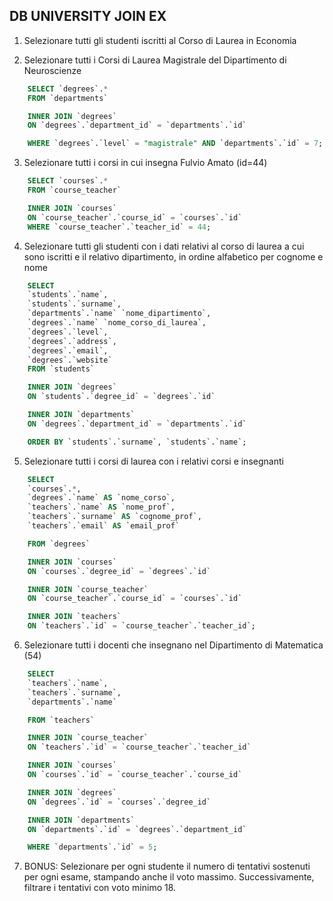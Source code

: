 ## DB UNIVERSITY JOIN EX

1. Selezionare tutti gli studenti iscritti al Corso di Laurea in Economia

2. Selezionare tutti i Corsi di Laurea Magistrale del Dipartimento di
   Neuroscienze

```sql
    SELECT `degrees`.*
    FROM `departments`

    INNER JOIN `degrees`
    ON `degrees`.`department_id` = `departments`.`id`

    WHERE `degrees`.`level` = "magistrale" AND `departments`.`id` = 7;
```

3. Selezionare tutti i corsi in cui insegna Fulvio Amato (id=44)

```sql
    SELECT `courses`.*
    FROM `course_teacher`

    INNER JOIN `courses`
    ON `course_teacher`.`course_id` = `courses`.`id`
    WHERE `course_teacher`.`teacher_id` = 44;
```

4. Selezionare tutti gli studenti con i dati relativi al corso di laurea a cui
   sono iscritti e il relativo dipartimento, in ordine alfabetico per cognome e
   nome

```sql
    SELECT
	`students`.`name`,
    `students`.`surname`,
    `departments`.`name` `nome_dipartimento`,
    `degrees`.`name` `nome_corso_di_laurea`,
    `degrees`.`level`,
    `degrees`.`address`,
    `degrees`.`email`,
    `degrees`.`website`
    FROM `students`

    INNER JOIN `degrees`
    ON `students`.`degree_id` = `degrees`.`id`

    INNER JOIN `departments`
    ON `degrees`.`department_id` = `departments`.`id`

    ORDER BY `students`.`surname`, `students`.`name`;
```

5. Selezionare tutti i corsi di laurea con i relativi corsi e insegnanti

```sql
    SELECT
	`courses`.*,
    `degrees`.`name` AS `nome_corso`,
    `teachers`.`name` AS `nome_prof`,
    `teachers`.`surname` AS `cognome_prof`,
    `teachers`.`email` AS `email_prof`

    FROM `degrees`

    INNER JOIN `courses`
    ON `courses`.`degree_id` = `degrees`.`id`

    INNER JOIN `course_teacher`
    ON `course_teacher`.`course_id` = `courses`.`id`

    INNER JOIN `teachers`
    ON `teachers`.`id` = `course_teacher`.`teacher_id`;
```

6. Selezionare tutti i docenti che insegnano nel Dipartimento di
   Matematica (54)

```sql
    SELECT
	`teachers`.`name`,
	`teachers`.`surname`,
    `departments`.`name`

    FROM `teachers`

    INNER JOIN `course_teacher`
    ON `teachers`.`id` = `course_teacher`.`teacher_id`

    INNER JOIN `courses`
    ON `courses`.`id` = `course_teacher`.`course_id`

    INNER JOIN `degrees`
    ON `degrees`.`id` = `courses`.`degree_id`

    INNER JOIN `departments`
    ON `departments`.`id` = `degrees`.`department_id`

    WHERE `departments`.`id` = 5;
```

7. BONUS: Selezionare per ogni studente il numero di tentativi sostenuti
   per ogni esame, stampando anche il voto massimo. Successivamente,
   filtrare i tentativi con voto minimo 18.
